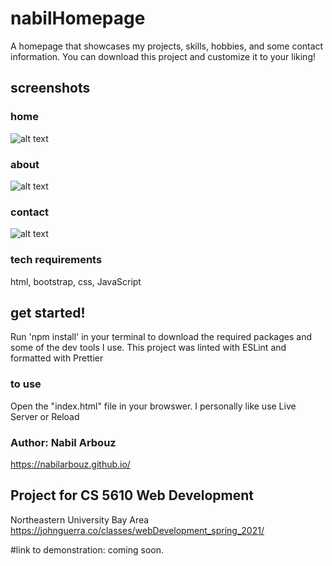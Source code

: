 # nabilHomepage
A homepage that showcases my projects, skills, hobbies, and some contact information. You can download this project and customize it to your liking!

## screenshots
### home
![alt text](https://github.com/nabilarbouz/nabilHomepage/blob/main/homepageScreenshots/home.JPG?raw=true)
### about
![alt text](https://github.com/nabilarbouz/nabilHomepage/blob/main/homepageScreenshots/about.JPG?raw=true)
### contact
![alt text](https://github.com/nabilarbouz/nabilHomepage/blob/main/homepageScreenshots/contact.JPG?raw=true)
### tech requirements
html, bootstrap, css, JavaScript
## get started!
Run 'npm install' in your terminal to download the required packages and some of the dev tools I use.
This project was linted with ESLint and formatted with Prettier
### to use
Open the "index.html" file in your browswer. I personally like use Live Server or Reload
### Author: Nabil Arbouz
https://nabilarbouz.github.io/

## Project for CS 5610 Web Development
Northeastern University Bay Area
https://johnguerra.co/classes/webDevelopment_spring_2021/

#link to demonstration:
coming soon.
